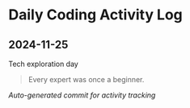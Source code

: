 # Daily Coding Activity Log

## 2024-11-25

Tech exploration day

> Every expert was once a beginner.

*Auto-generated commit for activity tracking*
